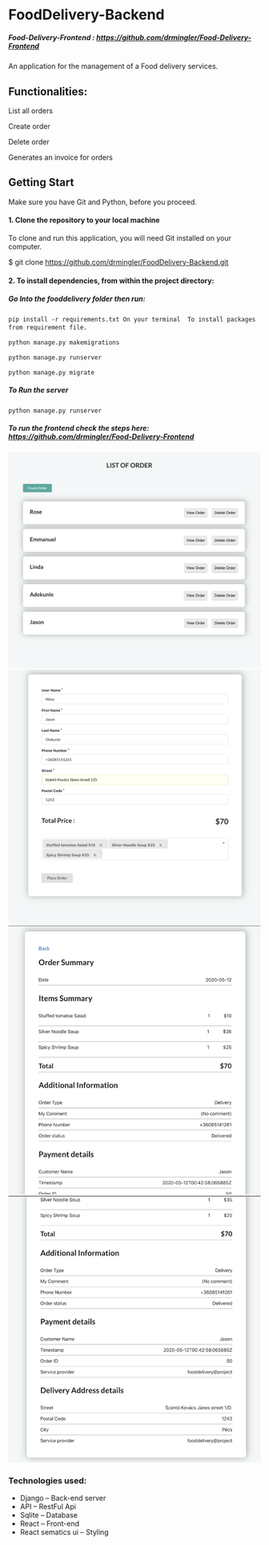 # FoodDelivery-Backend

##### Food-Delivery-Frontend : https://github.com/drmingler/Food-Delivery-Frontend

An application for the management of a Food delivery services.

## Functionalities:

List all orders

Create order

Delete order

Generates an invoice for orders

## Getting Start
Make sure you have Git and Python, before you proceed.

#### 1. Clone the repository to your local machine
To clone and run this application, you will need Git installed on your computer.

$ git clone https://github.com/drmingler/FoodDelivery-Backend.git

#### 2. To install dependencies, from within the project directory:

##### Go Into the fooddelivery folder then run:
```
pip install -r requirements.txt On your terminal  To install packages from requirement file.
```
```
python manage.py makemigrations
```
```
python manage.py runserver 
```
```
python manage.py migrate
```
#####  To Run the server
```
python manage.py runserver 
```

##### To run the frontend check the steps here: https://github.com/drmingler/Food-Delivery-Frontend

![alt text](https://github.com/drmingler/Food-Delivery-Frontend/blob/master/src/images/image1.png?raw=true "View1")
![alt text](https://github.com/drmingler/Food-Delivery-Frontend/blob/master/src/images/image2.png?raw=true "View2")
![alt text](https://github.com/drmingler/Food-Delivery-Frontend/blob/master/src/images/image3.png?raw=true "View3")
![alt text](https://github.com/drmingler/Food-Delivery-Frontend/blob/master/src/images/image4.png?raw=true "View4")


### Technologies used:
* Django – Back-end server
* API – RestFul Api
* Sqlite – Database
* React – Front-end 
* React sematics ui – Styling
